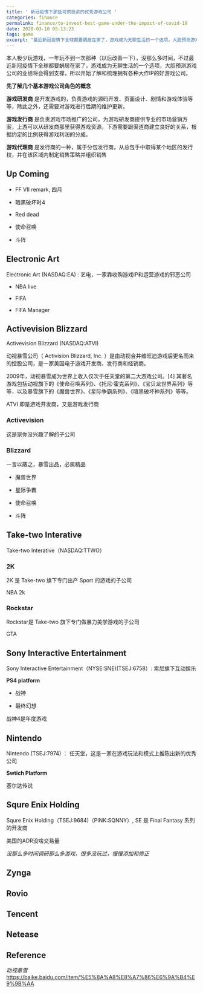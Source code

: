 ```yaml
---
title: ' 新冠疫情下那些可供投资的优秀游戏公司 '
categories: finance
permalink: finance/to-invest-best-game-under-the-impact-of-covid-19
date: 2020-03-10 05:13:23
tags: game
excerpt: "最近新冠疫情下全球都要蜗居在家了，游戏成为无聊生活的一个选项，大胆预测游戏公司的业绩将会得到支撑，所以开始了解和梳理拥有各种大作IP的好游戏公司"
---
```


本人极少玩游戏，一年玩不到一次那种（以后改善一下），没那么多时间，不过最近新冠疫情下全球都要蜗居在家了，游戏成为无聊生活的一个选项，大胆预测游戏公司的业绩将会得到支撑，所以开始了解和梳理拥有各种大作IP的好游戏公司。



**先了解几个基本游戏公司角色的概念**

**游戏研发商** 是开发游戏的，负责游戏的源码开发、页面设计、剧情和游戏体验等等，除此之外，还需要对游戏进行后期的维护更新。

**游戏发行商** 是负责游戏市场推广的公司，为游戏研发商提供专业的市场营销方案，上游可以从研发商那里获得游戏资源，下游需要跟渠道商建立良好的关系，根据约定的比例获得游戏利润的分成。

**游戏代理商** 是发行商的一种，属于分包发行商，从总包手中取得某个地区的发行权，并在该区域内制定销售策略并组织销售



## Up Coming

* FF VII remark, 四月

* 暗黑破坏时4

* Red dead

* 使命召唤

* 斗阵

  

## Electronic Art

Electronic Art (NASDAQ:EA) : 艺电，一家靠收购游戏IP和运营游戏的邪恶公司

* NBA live

* FIFA

* FIFA Manager



## Activevision Blizzard

Activevision Blizzard (NASDAQ:ATVI) 

动视暴雪公司（ Activision Blizzard, Inc. ）是由动视合并维旺迪游戏后更名而来的控股公司，是一家美国电子游戏开发商、发行商和经销商。

2009年，动视暴雪成为世界上收入仅次于任天堂的第二大游戏公司。[4] 其著名游戏包括动视旗下的《使命召唤系列》、《托尼·霍克系列》、《宝贝龙世界系列》等等，以及暴雪旗下的《魔兽世界》、《星际争霸系列》、《暗黑破坏神系列》等等。

ATVI 即是游戏开发商，又是游戏发行商

### Activevision

这是家你没兴趣了解的子公司

### Blizzard

一言以蔽之，暴雪出品，必属精品

* 魔兽世界

* 星际争霸

* 使命召唤
* 斗阵



## Take-two Interative
Take-two Interative（NASDAQ:TTWO）

### 2K

2K 是 Take-two 旗下专门出产 Sport 的游戏的子公司

NBA 2k

### Rockstar

Rockstar是 Take-two 旗下专门做暴力美学游戏的子公司

GTA



## Sony Interactive Entertainment

Sony Interactive Entertainment（NYSE:SNE)(TSEJ:6758）: 索尼旗下互动娱乐

**PS4 platform**

* 战神

* 最终幻想

战神4是年度游戏



## Nintendo

Nintendo (TSEJ:7974) ： 任天堂，这是一家在游戏玩法和模式上推陈出新的优秀公司

**Swtich Platform**

塞尔达传说



## Squre Enix Holding

Squre Enix Holding（TSEJ:9684)（PINK:SQNNY）, SE 是 Final Fantasy 系列的开发商

美国的ADR没啥交易量



_没那么多时间调研那么多游戏，很多没玩过，慢慢添加和修正_



## Zynga

## Rovio

## Tencent

## Netease





## Reference

_动视暴雪_
https://baike.baidu.com/item/%E5%8A%A8%E8%A7%86%E6%9A%B4%E9%9B%AA